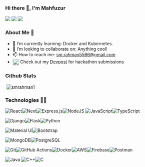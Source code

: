### Hi there 👋, I'm Mahfuzur

[![](https://img.shields.io/badge/linkedin-%230077B5.svg?&style=for-the-badge&logo=linkedin&logoColor=white)](https://www.linkedin.com/in/mahfuzur12/)
[![](https://img.shields.io/badge/Gmail-D14836?style=for-the-badge&logo=gmail&logoColor=white)](mailto:sm.rahman5566@gmail.com)
[![](https://img.shields.io/badge/Gmail-D14836?style=for-the-badge&logo=gmail&logoColor=white)](mailto:sm.rahman5566@gmail.com)


### About Me 👦

- 🌱 I’m currently learning: Docker and Kubernetes.
- 👯 I’m looking to collaborate on: Anything cool!
- 📫 How to reach me: sm.rahman5566@gmail.com
- <img width="20" align="center" alt="Devpost Logo" src="https://pbs.twimg.com/profile_images/625987202909085696/KKYbLP8y_400x400.jpg"> Check out my <a href="http://devpost.com/smrahman5566">Devpost<a/> for hackathon submissions

### Github Stats
<p>&nbsp;<img align="center" src="https://github-readme-stats.vercel.app/api?username=smrahman1&show_icons=true&locale=en" alt="smrahman1" /></p>



### Technologies 👨‍💻
<img alt="React" src="https://img.shields.io/badge/react%20-%2320232a.svg?&style=for-the-badge&logo=react&logoColor=%2361DAFB"/><img alt="Next" src="https://img.shields.io/badge/nextjs-%23000000.svg?&style=for-the-badge&logo=next.js&logoColor=white"/><img alt="Express.js" src="https://img.shields.io/badge/express.js%20-%23404d59.svg?&style=for-the-badge"/><img alt="NodeJS" src="https://img.shields.io/badge/node.js%20-%2343853D.svg?&style=for-the-badge&logo=node.js&logoColor=white"/> <img alt="JavaScript" src="https://img.shields.io/badge/javascript%20-%23323330.svg?&style=for-the-badge&logo=javascript&logoColor=%23F7DF1E"/><img alt="TypeScript" src="https://img.shields.io/badge/typescript%20-%23007ACC.svg?&style=for-the-badge&logo=typescript&logoColor=white"/> 


<img alt="Django" src="https://img.shields.io/badge/django-%23092E20.svg?style=for-the-badge&logo=django&logoColor=white"/><img alt="Flask" src="https://img.shields.io/badge/flask%20-%23000.svg?&style=for-the-badge&logo=flask&logoColor=white"/><img alt="Python" src="https://img.shields.io/badge/python%20-%2314354C.svg?&style=for-the-badge&logo=python&logoColor=white"/> 


<img alt="Material UI" src="https://img.shields.io/badge/MUI-%230081CB.svg?style=for-the-badge&logo=mui&logoColor=white"/><img alt="Bootstrap" src="https://img.shields.io/badge/bootstrap%20-%23563D7C.svg?&style=for-the-badge&logo=bootstrap&logoColor=white"/>


<img alt="MongoDB" src ="https://img.shields.io/badge/MongoDB-%234ea94b.svg?&style=for-the-badge&logo=mongodb&logoColor=white"/><img alt="PostgreSQL" src="https://img.shields.io/badge/postgres-%23316192.svg?style=for-the-badge&logo=postgresql&logoColor=white"/>


<img alt="Git" src="https://img.shields.io/badge/git%20-%23F05033.svg?&style=for-the-badge&logo=git&logoColor=white"/><img alt="GitHub Actions" src="https://img.shields.io/badge/github%20actions%20-%232671E5.svg?&style=for-the-badge&logo=github%20actions&logoColor=white"/><img alt="Docker" src="https://img.shields.io/badge/docker%20-%230db7ed.svg?&style=for-the-badge&logo=docker&logoColor=white"/><img alt="AWS" src="https://img.shields.io/badge/AWS-%23FF9900.svg?style=for-the-badge&logo=amazon-aws&logoColor=white"/><img alt="Firebase" src="https://img.shields.io/badge/firebase%20-%23039BE5.svg?&style=for-the-badge&logo=firebase"/><img alt="Postman" src="https://img.shields.io/badge/Postman-FF6C37?style=for-the-badge&logo=postman&logoColor=white"/>


<img alt="Java" src="https://img.shields.io/badge/java-%23ED8B00.svg?&style=for-the-badge&logo=java&logoColor=white"/> <img alt="C++" src="https://img.shields.io/badge/c++-%2300599C.svg?style=for-the-badge&logo=c%2B%2B&logoColor=white"/><img alt="C" src="https://img.shields.io/badge/c%20-%2300599C.svg?&style=for-the-badge&logo=c&logoColor=white"/>


